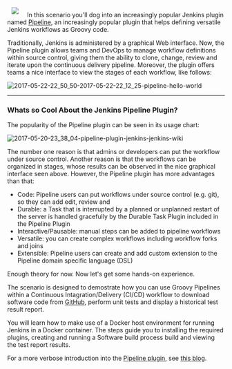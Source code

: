 <img style="float: left; padding:5px 20px 5px 10px" src="https://user-images.githubusercontent.com/21102559/39315185-0d9230fe-4944-11e8-9660-0d23401d30ca.png">

In this scenario you'll dog into an increasingly popular Jenkins plugin named [Pipeline](https://wiki.jenkins-ci.org/display/JENKINS/Pipeline+Plugin), an increasingly popular plugin that helps defining versatile Jenkins workflows as Groovy code.

Traditionally, Jenkins is administered by a graphical Web interface. Now, the Pipeline plugin allows teams and DevOps to manage workflow definitions within source control, giving them the ability to clone, change, review and iterate upon the continuous delivery pipeline. Moreover, the plugin offers teams a nice interface to view the stages of each workflow, like follows:

![2017-05-22-22_50_50-2017-05-22-22_12_25-pipeline-hello-world](https://user-images.githubusercontent.com/558905/38009674-8702c882-3223-11e8-8eab-f0d1739ddf7c.png)

----

### Whats so Cool About the Jenkins Pipeline Plugin?

The popularity of the Pipeline plugin can be seen in its usage chart:

![2017-05-20-23_38_04-pipeline-plugin-jenkins-jenkins-wiki](https://user-images.githubusercontent.com/558905/38009684-8794bc2e-3223-11e8-8fa7-98c13993d5ec.png)

The number one reason is that admins or developers can put the workflow under source control. Another reason is that the workflows can be organized in stages, whose results can be observed in the nice graphical interface seen above. However, the Pipeline plugin has more advantages than that:

* Code: Pipeline users can put workflows under source control (e.g. git), so they can add edit, review and
* Durable: a Task that is interrupted by a planned or unplanned restart of the server is handled gracefully by the Durable Task Plugin included in the Pipeline Plugin
* Interactive/Pausable: manual steps can be added to pipeline workflows
* Versatile: you can create complex workflows including workflow forks and joins
* Extensible: Pipeline users can create and add custom extension to the Pipeline domain specific language (DSL)

Enough theory for now. Now let's get some hands-on experience.

The scenario is designed to demostrate how you can use Groovy Pipelines within a Continuous Intagration/Delivery (CI/CD) workflow to download software code from [GitHub](https://github.com/), perform unit tests and display a historical test result report.

You will learn how to make use of a Docker host environment for running Jenkins in a Docker container. The steps guide you to installing the required plugins, creating and running a Software build process build and viewing the test report results.

For a more verbose introduction into the [Pipeline plugin](https://wiki.jenkins-ci.org/display/JENKINS/Pipeline+Plugin), see [this blog](http://wp.me/p6C5gC-NZ).
